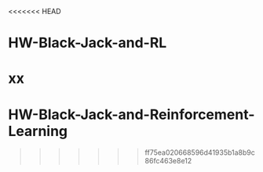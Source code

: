 <<<<<<< HEAD
# HW-Black-Jack-and-RL

xx
=======
# HW-Black-Jack-and-Reinforcement-Learning
>>>>>>> ff75ea020668596d41935b1a8b9c86fc463e8e12
